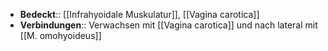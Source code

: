 ---
---
- **Bedeckt**:: [[Infrahyoidale Muskulatur]], [[Vagina carotica]]
- **Verbindungen**:: Verwachsen mit [[Vagina carotica]] und nach lateral mit [[M. omohyoideus]]